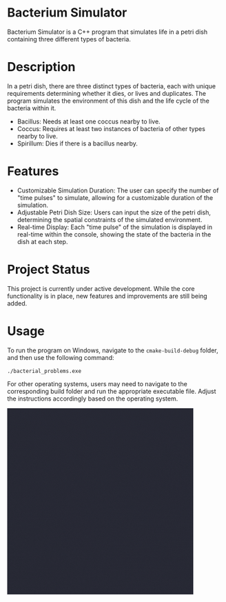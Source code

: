 # Bacterium Simulator
Bacterium Simulator is a C++ program that simulates life in a petri dish containing three different types of bacteria.
# Description
In a petri dish, there are three distinct types of bacteria, each with unique requirements determining whether it dies, or lives and duplicates. The program simulates the environment of this dish and the life cycle of the bacteria within it.
* Bacillus: Needs at least one coccus nearby to live.
* Coccus: Requires at least two instances of bacteria of other types nearby to live.
* Spirillum: Dies if there is a bacillus nearby.
# Features
* Customizable Simulation Duration: The user can specify the number of "time pulses" to simulate, allowing for a customizable duration of the simulation.
* Adjustable Petri Dish Size: Users can input the size of the petri dish, determining the spatial constraints of the simulated environment.
* Real-time Display: Each "time pulse" of the simulation is displayed in real-time within the console, showing the state of the bacteria in the dish at each step.
# Project Status
This project is currently under active development. While the core functionality is in place, new features and improvements are still being added.
# Usage
To run the program on Windows, navigate to the `cmake-build-debug` folder, and then use the following command:
```gitbash
./bacterial_problems.exe
```
For other operating systems, users may need to navigate to the corresponding build folder and run the appropriate executable file. Adjust the instructions accordingly based on the operating system.

<img src="./data/images/simulation.gif" alt="Example GIF" width="432">
